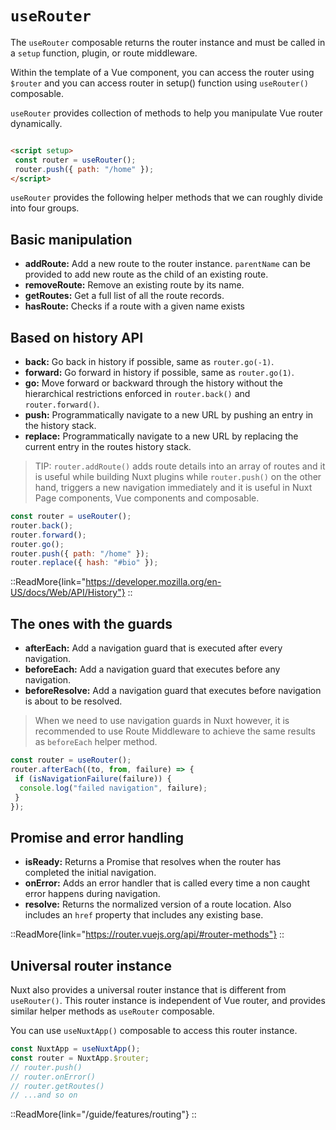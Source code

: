 # `useRouter`

The `useRouter` composable returns the router instance and must be called in a `setup` function, plugin, or route middleware.

Within the template of a Vue component, you can access the router using `$router` and you can access router in setup() function using `useRouter()` composable.

`useRouter` provides collection of methods to help you manipulate Vue router dynamically.

```html [~/pages/*.vue]

<script setup>
 const router = useRouter();
 router.push({ path: "/home" });
</script>

````

 `useRouter` provides the following helper methods that we can roughly divide into four groups.

## Basic manipulation

- **addRoute:** Add a new route to the router instance. `parentName` can be provided to add new route as the child of an existing route.
- **removeRoute:** Remove an existing route by its name.
- **getRoutes:** Get a full list of all the route records.
- **hasRoute:** Checks if a route with a given name exists

## Based on history API

- **back:** Go back in history if possible, same as `router.go(-1)`.
- **forward:** Go forward in history if possible, same as `router.go(1)`.
- **go:** Move forward or backward through the history without the hierarchical restrictions enforced in `router.back()` and `router.forward()`.
- **push:** Programmatically navigate to a new URL by pushing an entry in the history stack.
- **replace:** Programmatically navigate to a new URL by replacing the current entry in the routes history stack.

> TIP: `router.addRoute()` adds route details into an array of routes and it is useful while building Nuxt plugins while `router.push()` on the other hand, triggers a new navigation immediately and it is useful in Nuxt Page components, Vue components and composable.

```js [js]
const router = useRouter();
router.back();
router.forward();
router.go();
router.push({ path: "/home" });
router.replace({ hash: "#bio" });
````

::ReadMore{link="https://developer.mozilla.org/en-US/docs/Web/API/History"}
::

## The ones with the guards

- **afterEach:** Add a navigation guard that is executed after every navigation.
- **beforeEach:** Add a navigation guard that executes before any navigation.
- **beforeResolve:** Add a navigation guard that executes before navigation is about to be resolved.

> When we need to use navigation guards in Nuxt however, it is recommended to use Route Middleware to achieve the same results as `beforeEach` helper method.

```js [js]
const router = useRouter();
router.afterEach((to, from, failure) => {
 if (isNavigationFailure(failure)) {
  console.log("failed navigation", failure);
 }
});
```

## Promise and error handling

- **isReady:** Returns a Promise that resolves when the router has completed the initial navigation.
- **onError:** Adds an error handler that is called every time a non caught error happens during navigation.
- **resolve:** Returns the normalized version of a route location. Also includes an `href` property that includes any existing base.

::ReadMore{link="https://router.vuejs.org/api/#router-methods"}
::

## Universal router instance

Nuxt also provides a universal router instance that is different from `useRouter()`. This router instance is independent of Vue router, and provides similar helper methods as `useRouter` composable.

You can use `useNuxtApp()` composable to access this router instance.

```js [js]
const NuxtApp = useNuxtApp();
const router = NuxtApp.$router;
// router.push()
// router.onError()
// router.getRoutes()
// ...and so on
```

::ReadMore{link="/guide/features/routing"}
::
